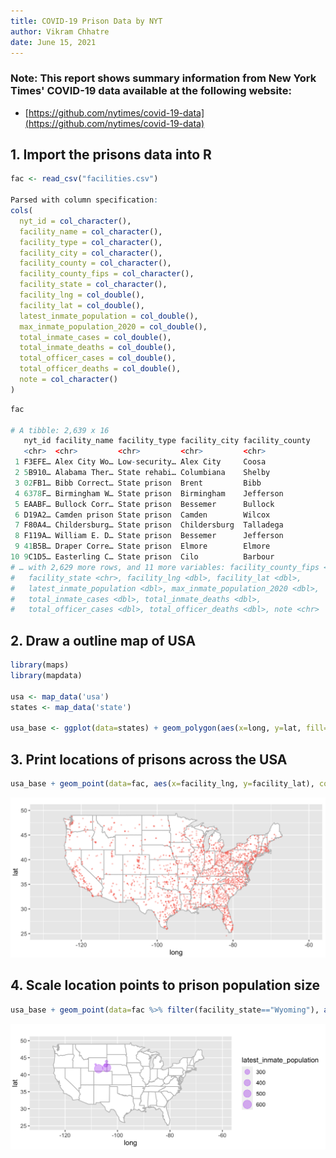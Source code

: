 ```yaml
---
title: COVID-19 Prison Data by NYT
author: Vikram Chhatre
date: June 15, 2021
---
```




### Note: This report shows summary information from New York Times' COVID-19 data available at the following website: 

- [https://github.com/nytimes/covid-19-data](https://github.com/nytimes/covid-19-data)



## 1. Import the prisons data into R

```r
fac <- read_csv("facilities.csv")

Parsed with column specification:
cols(
  nyt_id = col_character(),
  facility_name = col_character(),
  facility_type = col_character(),
  facility_city = col_character(),
  facility_county = col_character(),
  facility_county_fips = col_character(),
  facility_state = col_character(),
  facility_lng = col_double(),
  facility_lat = col_double(),
  latest_inmate_population = col_double(),
  max_inmate_population_2020 = col_double(),
  total_inmate_cases = col_double(),
  total_inmate_deaths = col_double(),
  total_officer_cases = col_double(),
  total_officer_deaths = col_double(),
  note = col_character()
)

```

```r
fac

# A tibble: 2,639 x 16
   nyt_id facility_name facility_type facility_city facility_county
   <chr>  <chr>         <chr>         <chr>         <chr>          
 1 F3EFE… Alex City Wo… Low-security… Alex City     Coosa          
 2 5B910… Alabama Ther… State rehabi… Columbiana    Shelby         
 3 02FB1… Bibb Correct… State prison  Brent         Bibb           
 4 6378F… Birmingham W… State prison  Birmingham    Jefferson      
 5 EAABF… Bullock Corr… State prison  Bessemer      Bullock        
 6 D19A2… Camden prison State prison  Camden        Wilcox         
 7 F80A4… Childersburg… State prison  Childersburg  Talladega      
 8 F119A… William E. D… State prison  Bessemer      Jefferson      
 9 41B5B… Draper Corre… State prison  Elmore        Elmore         
10 9C1D5… Easterling C… State prison  Cilo          Barbour        
# … with 2,629 more rows, and 11 more variables: facility_county_fips <chr>,
#   facility_state <chr>, facility_lng <dbl>, facility_lat <dbl>,
#   latest_inmate_population <dbl>, max_inmate_population_2020 <dbl>,
#   total_inmate_cases <dbl>, total_inmate_deaths <dbl>,
#   total_officer_cases <dbl>, total_officer_deaths <dbl>, note <chr>
```

## 2. Draw a outline map of USA

```r
library(maps)
library(mapdata)

usa <- map_data('usa')
states <- map_data('state')

usa_base <- ggplot(data=states) + geom_polygon(aes(x=long, y=lat, fill=I("white"), group=group), color="gray") + coord_fixed(1.3) + guides(fill=FALSE)

```

## 3. Print locations of prisons across the USA


```r
usa_base + geom_point(data=fac, aes(x=facility_lng, y=facility_lat), color="salmon", cex=0.5, alpha=3/10) + coord_fixed(xlim=c(-130, -60), ylim=c(25,50), ratio=1.3)
```

<center>
<img src="prisonloc.png" width=750> </img>
</center>



## 4. Scale location points to prison population size

```r
usa_base + geom_point(data=fac %>% filter(facility_state=="Wyoming"), aes(x=facility_lng, y=facility_lat, cex=latest_inmate_population), color="purple", alpha=3/10) + coord_fixed(xlim=c(-130, -60), ylim=c(25,50), ratio=1.3) + guides(fill=FALSE)
```

<center>
<img src="Wyoming_prispop.png" width=750> </img>
</center>













